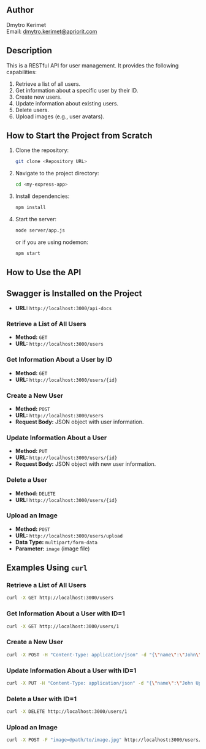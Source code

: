 ## Author

Dmytro Kerimet  
Email: [dmytro.kerimet@apriorit.com](mailto:dmytro.kerimet@apriorit.com)

## Description

This is a RESTful API for user management. It provides the following capabilities:

1. Retrieve a list of all users.
2. Get information about a specific user by their ID.
3. Create new users.
4. Update information about existing users.
5. Delete users.
6. Upload images (e.g., user avatars).

## How to Start the Project from Scratch

1. Clone the repository:

    ```bash
    git clone <Repository URL>
    ```

2. Navigate to the project directory:

    ```bash
    cd <my-express-app>
    ```

3. Install dependencies:

    ```bash
    npm install
    ```

4. Start the server:

    ```bash
    node server/app.js
    ```

   or if you are using nodemon:

    ```bash
    npm start
    ```

## How to Use the API

## Swagger is Installed on the Project
- **URL:** `http://localhost:3000/api-docs`

### Retrieve a List of All Users

- **Method:** `GET`
- **URL:** `http://localhost:3000/users`

### Get Information About a User by ID

- **Method:** `GET`
- **URL:** `http://localhost:3000/users/{id}`

### Create a New User

- **Method:** `POST`
- **URL:** `http://localhost:3000/users`
- **Request Body:** JSON object with user information.

### Update Information About a User

- **Method:** `PUT`
- **URL:** `http://localhost:3000/users/{id}`
- **Request Body:** JSON object with new user information.

### Delete a User

- **Method:** `DELETE`
- **URL:** `http://localhost:3000/users/{id}`

### Upload an Image

- **Method:** `POST`
- **URL:** `http://localhost:3000/users/upload`
- **Data Type:** `multipart/form-data`
- **Parameter:** `image` (image file)

## Examples Using `curl`

### Retrieve a List of All Users

```bash
curl -X GET http://localhost:3000/users
```

### Get Information About a User with ID=1

```bash
curl -X GET http://localhost:3000/users/1
```

### Create a New User
```bash
curl -X POST -H "Content-Type: application/json" -d "{\"name\":\"John\", \"email\":\"john@example.com\"}" http://localhost:3000/users
```

### Update Information About a User with ID=1
```bash
curl -X PUT -H "Content-Type: application/json" -d "{\"name\":\"John Updated\", \"email\":\"john.updated@example.com\"}" http://localhost:3000/users/1
```

### Delete a User with ID=1
```bash
curl -X DELETE http://localhost:3000/users/1
```

### Upload an Image
```bash
curl -X POST -F "image=@path/to/image.jpg" http://localhost:3000/users/upload
```